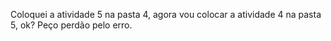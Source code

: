 Coloquei a atividade 5 na pasta 4, agora vou colocar a atividade 4 na pasta 5, ok? Peço perdão pelo erro.
